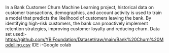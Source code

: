In a Bank Customer Churn Machine Learning project, historical data on customer transactions, demographics, and account activity is used to train a model that predicts the likelihood of customers leaving the bank. By identifying high-risk customers, the bank can proactively implement retention strategies, improving customer loyalty and reducing churn.
Data set used:- https://github.com/YBIFoundation/Dataset/raw/main/Bank%20Churn%20Modelling.csv
IDE :-Google colab
